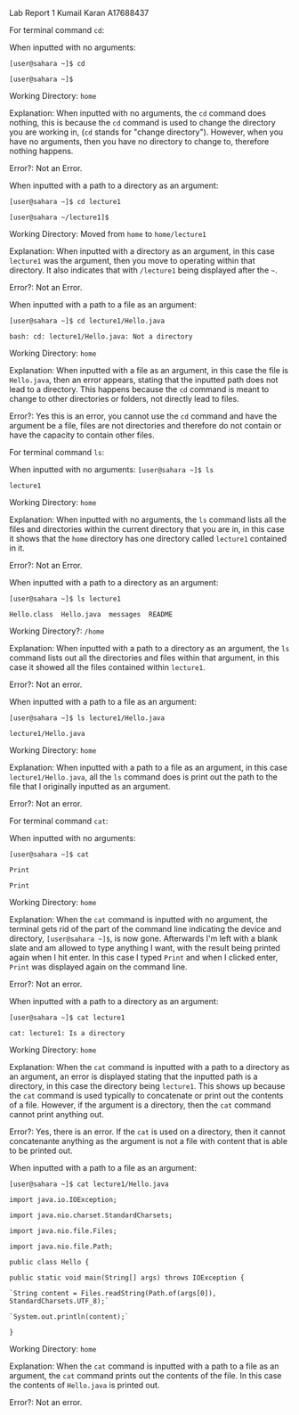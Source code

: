 Lab Report 1
Kumail Karan
A17688437

For terminal command `cd`:

When inputted with no arguments:

`[user@sahara ~]$ cd`

`[user@sahara ~]$` 

Working Directory: `home`

Explanation: When inputted with no arguments, the `cd` command does nothing, this is because the `cd` command is used to change the directory you are working in, (`cd` stands for "change directory"). However, when you have no arguments, then you have no directory to change to, therefore nothing happens.

Error?: Not an Error.


When inputted with a path to a directory as an argument:

`[user@sahara ~]$ cd lecture1`

`[user@sahara ~/lecture1]$`

Working Directory: Moved from `home` to `home/lecture1`

Explanation: When inputted with a directory as an argument, in this case `lecture1` was the argument, then you move to operating within that directory. It also indicates that with `/lecture1` being displayed after the `~`.

Error?: Not an Error.


When inputted with a path to a file as an argument:

`[user@sahara ~]$ cd lecture1/Hello.java`

`bash: cd: lecture1/Hello.java: Not a directory`

Working Directory:  `home`

Explanation: When inputted with a file as an argument, in this case the file is `Hello.java`, then an error appears, stating that the inputted path does not lead to a directory. This happens because the `cd` command is meant to change to other directories or folders, not directly lead to files. 

Error?: Yes this is an error, you cannot use the `cd` command and have the argument be a file, files are not directories and therefore do not contain or have the capacity to contain other files.





For terminal command `ls`:

When inputted with no arguments:
`[user@sahara ~]$ ls` 

`lecture1`

Working Directory: `home`

Explanation: When inputted with no arguments, the `ls` command lists all the files and directories within the current directory that you are in, in this case it shows that the `home`
directory has one directory called `lecture1` contained in it.

Error?: Not an Error.


When inputted with a path to a directory as an argument:

`[user@sahara ~]$ ls lecture1`

`Hello.class  Hello.java  messages  README`

Working Directory?: `/home`

Explanation: When inputted with a path to a directory as an argument, the `ls` command lists out all the directories and files within that argument, in this case it showed all the files contained within `lecture1`.

Error?: Not an error.


When inputted with a path to a file as an argument:

`[user@sahara ~]$ ls lecture1/Hello.java`

`lecture1/Hello.java`

Working Directory: `home`

Explanation: When inputted with a path to a file as an argument, in this case `lecture1/Hello.java`, all the `ls` command does is print out the path to the file that I originally inputted as an argument. 

Error?: Not an error.





For terminal command `cat`:

When inputted with no arguments:

`[user@sahara ~]$ cat`

`Print` 

`Print`

Working Directory: `home`

Explanation: When the `cat` command is inputted with no argument, the terminal gets rid of the part of the command line indicating the device and directory, `[user@sahara ~]$`, is now gone. Afterwards I'm left with a blank slate and am allowed to type anything I want, with the result being printed again when I hit enter. In this case I typed `Print` and when I clicked enter, `Print` was displayed again on the command line.

Error?: Not an error.


When inputted with a path to a directory as an argument:

`[user@sahara ~]$ cat lecture1`

`cat: lecture1: Is a directory`

Working Directory: `home`

Explanation: When the `cat` command is inputted with a path to a directory as an argument, an error is displayed stating that the inputted path is a directory, in this case the directory being `lecture1`. This shows up because the `cat` command is used typically to concatenate or print out the contents of a file. However, if the argument is a directory, then the `cat` command cannot print anything out.

Error?: Yes, there is an error. If the `cat` is used on a directory, then it cannot concatenante anything as the argument is not a file with content that is able to be printed out.


When inputted with a path to a file as an argument:

`[user@sahara ~]$ cat lecture1/Hello.java`

`import java.io.IOException;`

`import java.nio.charset.StandardCharsets;`

`import java.nio.file.Files;`

`import java.nio.file.Path;`

`public class Hello {`

  `public static void main(String[] args) throws IOException {`
  
    `String content = Files.readString(Path.of(args[0]), StandardCharsets.UTF_8);`
    
    `System.out.println(content);`
    
 `}`

Working Directory: `home`

Explanation: When the `cat` command is inputted with a path to a file as an argument, the `cat` command prints out the contents of the file. In this case the contents of `Hello.java` is printed out.

Error?: Not an error.




